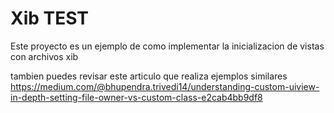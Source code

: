 # Xib TEST

Este proyecto es un ejemplo de como implementar la inicializacion de vistas con archivos xib

tambien puedes revisar este articulo que realiza ejemplos similares
https://medium.com/@bhupendra.trivedi14/understanding-custom-uiview-in-depth-setting-file-owner-vs-custom-class-e2cab4bb9df8
